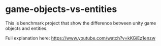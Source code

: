 # game-objects-vs-entities

This is benchmark project that show the difference between unity game objects and entities.

Full explanation here:
https://www.youtube.com/watch?v=kKGiEz1enzw

